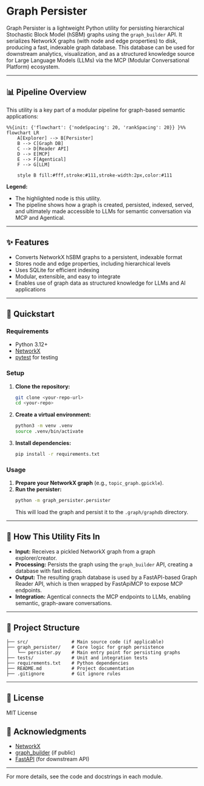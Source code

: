 # Graph Persister

Graph Persister is a lightweight Python utility for persisting hierarchical Stochastic Block Model (hSBM) graphs using the `graph_builder` API. It serializes NetworkX graphs (with node and edge properties) to disk, producing a fast, indexable graph database. This database can be used for downstream analytics, visualization, and as a structured knowledge source for Large Language Models (LLMs) via the MCP (Modular Conversational Platform) ecosystem.

---

## 📊 Pipeline Overview

This utility is a key part of a modular pipeline for graph-based semantic applications:

```mermaid
%%{init: {'flowchart': {'nodeSpacing': 20, 'rankSpacing': 20}} }%%
flowchart LR
    A[Explorer] --> B[Persister]
    B --> C[Graph DB]
    C --> D[Reader API]
    D --> E[MCP]
    E --> F[Agentical]
    F --> G[LLM]

    style B fill:#fff,stroke:#111,stroke-width:2px,color:#111
```

**Legend:**
- The <span style="background-color:#fff;color:#111">highlighted</span> node is this utility.
- The pipeline shows how a graph is created, persisted, indexed, served, and ultimately made accessible to LLMs for semantic conversation via MCP and Agentical.

---

## ✨ Features
- Converts NetworkX hSBM graphs to a persistent, indexable format
- Stores node and edge properties, including hierarchical levels
- Uses SQLite for efficient indexing
- Modular, extensible, and easy to integrate
- Enables use of graph data as structured knowledge for LLMs and AI applications

---

## 🚀 Quickstart

### Requirements
- Python 3.12+
- [NetworkX](https://networkx.org/)
- [pytest](https://pytest.org/) for testing

### Setup
1. **Clone the repository:**
   ```bash
   git clone <your-repo-url>
   cd <your-repo>
   ```
2. **Create a virtual environment:**
   ```bash
   python3 -m venv .venv
   source .venv/bin/activate
   ```
3. **Install dependencies:**
   ```bash
   pip install -r requirements.txt
   ```

### Usage
1. **Prepare your NetworkX graph** (e.g., `topic_graph.gpickle`).
2. **Run the persister:**
   ```bash
   python -m graph_persister.persister
   ```
   This will load the graph and persist it to the `.graph/graphdb` directory.

---

## 🧩 How This Utility Fits In
- **Input:** Receives a pickled NetworkX graph from a graph explorer/creator.
- **Processing:** Persists the graph using the `graph_builder` API, creating a database with fast indices.
- **Output:** The resulting graph database is used by a FastAPI-based Graph Reader API, which is then wrapped by FastApiMCP to expose MCP endpoints.
- **Integration:** Agentical connects the MCP endpoints to LLMs, enabling semantic, graph-aware conversations.

---

## 📁 Project Structure
```
├── src/                # Main source code (if applicable)
├── graph_persister/    # Core logic for graph persistence
│   └── persister.py    # Main entry point for persisting graphs
├── tests/              # Unit and integration tests
├── requirements.txt    # Python dependencies
├── README.md           # Project documentation
├── .gitignore          # Git ignore rules
```

---

## 📝 License
MIT License

## 🙏 Acknowledgments
- [NetworkX](https://networkx.org/)
- [graph_builder](https://github.com/your-org/graph_builder) (if public)
- [FastAPI](https://fastapi.tiangolo.com/) (for downstream API)

---

For more details, see the code and docstrings in each module.